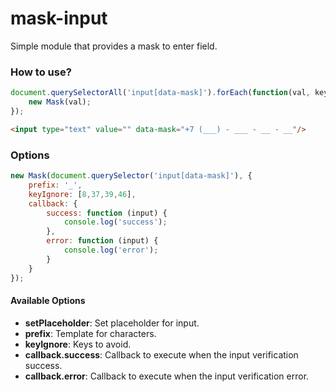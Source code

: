 # mask-input
Simple module that provides a mask to enter field.
### How to use? ###
```javascript
document.querySelectorAll('input[data-mask]').forEach(function(val, key) {
    new Mask(val);
});
```
```html
<input type="text" value="" data-mask="+7 (___) - ___ - __ - __"/>
```
### Options ###
```javascript
new Mask(document.querySelector('input[data-mask]'), {
    prefix: '_',
    keyIgnore: [8,37,39,46],
    callback: {
        success: function (input) {
            console.log('success');
        },
        error: function (input) {
            console.log('error');
        }
    }
});
```

#### Available Options ####

* __setPlaceholder__: Set placeholder for input.
* __prefix__: Template for characters.
* __keyIgnore__: Keys to avoid.
* __callback.success__: Callback to execute when the input verification success.
* __callback.error__: Callback to execute when the input verification error.
